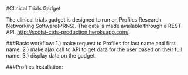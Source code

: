 #Clinical Trials Gadget

The clinical trials gadget is designed to run on Profiles Research Networking Software(PRNS).  The data is made available through a REST API.  http://scctsi-ctds-production.herokuapp.com/.

###Basic workflow:
1.) make request to Profiles for last name and first name.
2.) make ajax call to API to get data for the user based on their full name.
3.) display data on the gadget.

###Profiles Installation:
